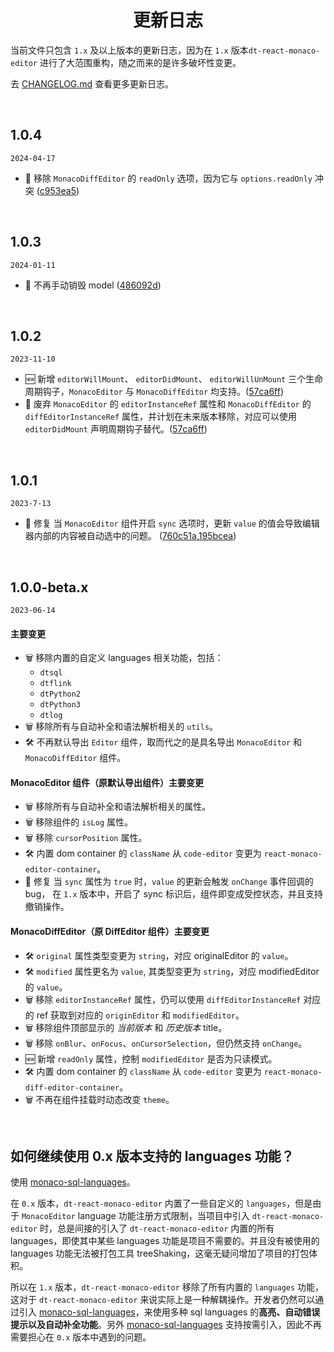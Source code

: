 <h1 align='center'> 更新日志 </h1>

当前文件只包含 `1.x` 及以上版本的更新日志，因为在 `1.x` 版本`dt-react-monaco-editor` 进行了大范围重构，随之而来的是许多破坏性变更。

去 [CHANGELOG.md](./CHANGELOG.md) 查看更多更新日志。

<br/>

## 1.0.4

`2024-04-17`

-   🚫 移除 `MonacoDiffEditor` 的 `readOnly` 选项，因为它与 `options.readOnly` 冲突 ([c953ea5](https://github.com/DTStack/dt-react-monaco-editor/commit/6183eae4bbe74af25e178f3764ba8c02bc953ea5))

<br/>

## 1.0.3

`2024-01-11`

-   🐞 不再手动销毁 model ([486092d](https://github.com/DTStack/dt-react-monaco-editor/commit/486092d0891985bec77c40c2dac254507b224de9))

<br/>

## 1.0.2

`2023-11-10`

-   🆕 新增 `editorWillMount`、 `editorDidMount`、 `editorWillUnMount` 三个生命周期钩子，`MonacoEditor` 与 `MonacoDiffEditor` 均支持。([57ca6ff](https://github.com/DTStack/dt-react-monaco-editor/commit/57ca6ff91126bf7cb35e45158ec56b3b76e22260))
-   🚫 废弃 `MonacoEditor` 的 `editorInstanceRef` 属性和 `MonacoDiffEditor` 的 `diffEditorInstanceRef` 属性，并计划在未来版本移除，对应可以使用 `editorDidMount` 声明周期钩子替代。([57ca6ff](https://github.com/DTStack/dt-react-monaco-editor/commit/57ca6ff91126bf7cb35e45158ec56b3b76e22260))

<br/>

## 1.0.1

`2023-7-13`

-   🐞 修复 当 `MonacoEditor` 组件开启 `sync` 选项时，更新 `value` 的值会导致编辑器内部的内容被自动选中的问题。 ([760c51a](https://github.com/DTStack/dt-react-monaco-editor/commit/760c51a58fcc11f34ba2f6179e35b88d2f80a805),[195bcea](https://github.com/DTStack/dt-react-monaco-editor/commit/195bcea292a177b35c0cd0701d6fe9654a2b3003))

<br/>

## 1.0.0-beta.x

`2023-06-14`

#### 主要变更

-   🗑 移除内置的自定义 languages 相关功能，包括：
    -   `dtsql`
    -   `dtflink`
    -   `dtPython2`
    -   `dtPython3`
    -   `dtlog`
-   🗑 移除所有与自动补全和语法解析相关的 `utils`。
-   🛠 不再默认导出 `Editor` 组件，取而代之的是具名导出 `MonacoEditor` 和 `MonacoDiffEditor` 组件。

#### MonacoEditor 组件（原默认导出组件）主要变更

-   🗑 移除所有与自动补全和语法解析相关的属性。
-   🗑 移除组件的 `isLog` 属性。
-   🗑 移除 `cursorPosition` 属性。
-   🛠 内置 dom container 的 `className` 从 `code-editor` 变更为 `react-monaco-editor-container`。
-   🐞 修复 当 `sync` 属性为 `true` 时，`value` 的更新会触发 `onChange` 事件回调的 bug， 在 `1.x` 版本中，开启了 sync 标识后，组件即变成受控状态，并且支持撤销操作。

#### MonacoDiffEditor（原 DiffEditor 组件）主要变更

-   🛠 `original` 属性类型变更为 `string`，对应 originalEditor 的 `value`。
-   🛠 `modified` 属性更名为 `value`, 其类型变更为 `string`，对应 modifiedEditor 的 `value`。
-   🗑 移除 `editorInstanceRef` 属性，仍可以使用 `diffEditorInstanceRef` 对应的 ref 获取到对应的 `originEditor` 和 `modifiedEditor`。
-   🗑 移除组件顶部显示的 _当前版本_ 和 _历史版本_ title。
-   🗑 移除 `onBlur`、`onFocus`、`onCursorSelection`，但仍然支持 `onChange`。
-   🆕 新增 `readOnly` 属性，控制 `modifiedEditor` 是否为只读模式。
-   🛠 内置 dom container 的 `className` 从 `code-editor` 变更为 `react-monaco-diff-editor-container`。
-   🗑 不再在组件挂载时动态改变 `theme`。

<br/>

## 如何继续使用 0.x 版本支持的 languages 功能？

使用 [monaco-sql-languages](https://github.com/DTStack/monaco-sql-languages)。

在 `0.x` 版本，`dt-react-monaco-editor` 内置了一些自定义的 `languages`，但是由于 `MonacoEditor` language 功能注册方式限制，当项目中引入 `dt-react-monaco-editor` 时，总是间接的引入了 `dt-react-monaco-editor` 内置的所有 languages，即使其中某些 languages 功能是项目不需要的。并且没有被使用的 languages 功能无法被打包工具 treeShaking，这毫无疑问增加了项目的打包体积。

所以在 `1.x` 版本，`dt-react-monaco-editor` 移除了所有内置的 `languages` 功能，这对于 `dt-react-monaco-editor` 来说实际上是一种解耦操作。开发者仍然可以通过引入 [monaco-sql-languages](https://github.com/DTStack/monaco-sql-languages)，来使用多种 sql languages 的**高亮、自动错误提示以及自动补全功能**。另外 [monaco-sql-languages](https://github.com/DTStack/monaco-sql-languages) 支持按需引入，因此不再需要担心在 `0.x` 版本中遇到的问题。
